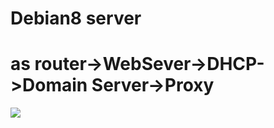 # Debian8 server 
# as router->WebSever->DHCP->Domain Server->Proxy
<img src="https://github.com/puji122/server/blob/master/images/jiii.jpg?raw=true"/>
